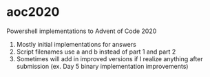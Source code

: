 # aoc2020
Powershell implementations to Advent of Code 2020
1. Mostly initial implementations for answers
1. Script filenames use a and b instead of part 1 and part 2
1. Sometimes will add in improved versions if I realize anything after submission (ex. Day 5 binary implementation improvements)